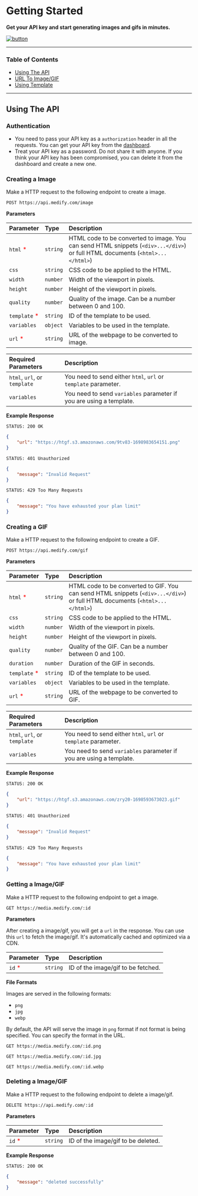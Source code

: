 # Getting Started

<b>Get your API key and start generating images and gifs in minutes.</b>

[![button]( https://img.shields.io/badge/Get%20Your%20API%20Key-grey?style=for-the-badge&logo=javascript)](https://your-link-here.com)

---

### Table of Contents

* [Using The API](#introduction)
* [URL To Image/GIF](#convert-htmlcss-to-image)
* [Using Template](#quick-start-code)

---

## Using The API

### Authentication

* You need to pass your API key as a `authorization` header in all the requests. You can get your API key from the [dashboard](https://your-link-here.com).
* Treat your API key as a password. Do not share it with anyone. If you think your API key has been compromised, you can delete it from the dashboard and create a new one.

### Creating a Image

Make a HTTP request to the following endpoint to create a image.

```
POST https://api.medify.com/image
```

<b>Parameters</b>

| Parameter | Type | Description |
| :--- | :--- | :--- |
| `html` <span style="color:red">*</span> | `string` | HTML code to be converted to image. You can send HTML snippets (`<div>...</div>`) or full HTML documents (`<html>...</html>`) |
| `css` | `string` | CSS code to be applied to the HTML. |
| `width` | `number` | Width of the viewport in pixels. |
| `height` | `number` | Height of the viewport in pixels. |
| `quality` | `number` | Quality of the image. Can be a number between 0 and 100. |
| `template` <span style="color:red">*</span> | `string` | ID of the template to be used. |
| `variables` | `object` | Variables to be used in the template. |
| `url` <span style="color:red">*</span> | `string` | URL of the webpage to be converted to image. |

| Required Parameters | Description |
| :--- | :--- |
| `html`, `url`, or `template` | You need to send either `html`, `url` or `template` parameter. |
| `variables` | You need to send `variables` parameter if you are using a template. |

<b>Example Response</b>

`STATUS: 200 OK`

```json
{
    "url": "https://htgf.s3.amazonaws.com/9tv83-1698983654151.png"
}
```

`STATUS: 401 Unauthorized`

```json
{
    "message": "Invalid Request"
}
```

`STATUS: 429 Too Many Requests`

```json
{
    "message": "You have exhausted your plan limit"
}
```

### Creating a GIF

Make a HTTP request to the following endpoint to create a GIF.

```
POST https://api.medify.com/gif
```

<b>Parameters</b>

| Parameter | Type | Description |
| :--- | :--- | :--- |
| `html` <span style="color:red">*</span> | `string` | HTML code to be converted to GIF. You can send HTML snippets (`<div>...</div>`) or full HTML documents (`<html>...</html>`) |
| `css` | `string` | CSS code to be applied to the HTML. |
| `width` | `number` | Width of the viewport in pixels. |
| `height` | `number` | Height of the viewport in pixels. |
| `quality` | `number` | Quality of the GIF. Can be a number between 0 and 100. |
| `duration` | `number` | Duration of the GIF in seconds. |
| `template` <span style="color:red">*</span> | `string` | ID of the template to be used. |
| `variables` | `object` | Variables to be used in the template. |
| `url` <span style="color:red">*</span> | `string` | URL of the webpage to be converted to GIF. |

| Required Parameters | Description |
| :--- | :--- |
| `html`, `url`, or `template` | You need to send either `html`, `url` or `template` parameter. |
| `variables` | You need to send `variables` parameter if you are using a template. |


<b>Example Response</b>

`STATUS: 200 OK`

```json
{
    "url": "https://htgf.s3.amazonaws.com/zry20-1698593673023.gif"
}
```

`STATUS: 401 Unauthorized`

```json
{
    "message": "Invalid Request"
}
```

`STATUS: 429 Too Many Requests`

```json
{
    "message": "You have exhausted your plan limit"
}
```
### Getting a Image/GIF

Make a HTTP request to the following endpoint to get a image.

```
GET https://media.medify.com/:id
```

<b>Parameters</b>

After creating a image/gif, you will get a `url` in the response. You can use this `url` to fetch the image/gif. It's automatically cached and optimized via a CDN.

| Parameter | Type | Description |
| :--- | :--- | :--- |
| `id` <span style="color:red">*</span> | `string` | ID of the image/gif to be fetched. |

<b>File Formats</b>

Images are served in the following formats:

* `png`
* `jpg`
* `webp`

By default, the API will serve the image in `png` format if not format is being specified. You can specify the format in the URL.

```
GET https://media.medify.com/:id.png
```

```
GET https://media.medify.com/:id.jpg
```

```
GET https://media.medify.com/:id.webp
```

### Deleting a Image/GIF

Make a HTTP request to the following endpoint to delete a image/gif.

```
DELETE https://api.medify.com/:id
```

<b>Parameters</b>

| Parameter | Type | Description |
| :--- | :--- | :--- |
| `id` <span style="color:red">*</span> | `string` | ID of the image/gif to be deleted. |

<b>Example Response</b>

`STATUS: 200 OK`

```json
{
    "message": "deleted successfully"
}
```

















